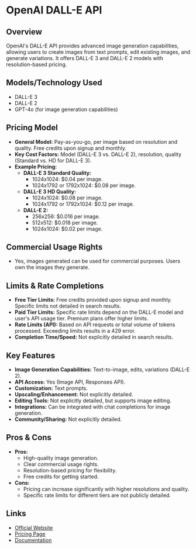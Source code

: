 # OpenAI DALL-E API

## Overview
OpenAI's DALL-E API provides advanced image generation capabilities, allowing users to create images from text prompts, edit existing images, and generate variations. It offers DALL-E 3 and DALL-E 2 models with resolution-based pricing.

## Models/Technology Used
*   DALL-E 3
*   DALL-E 2
*   GPT-4o (for image generation capabilities)

## Pricing Model
*   **General Model:** Pay-as-you-go, per image based on resolution and quality. Free credits upon signup and monthly.
*   **Key Cost Factors:** Model (DALL-E 3 vs. DALL-E 2), resolution, quality (Standard vs. HD for DALL-E 3).
*   **Example Pricing:**
    *   **DALL-E 3 Standard Quality:**
        *   1024x1024: $0.04 per image.
        *   1024x1792 or 1792x1024: $0.08 per image.
    *   **DALL-E 3 HD Quality:**
        *   1024x1024: $0.08 per image.
        *   1024x1792 or 1792x1024: $0.12 per image.
    *   **DALL-E 2:**
        *   256x256: $0.016 per image.
        *   512x512: $0.018 per image.
        *   1024x1024: $0.02 per image.

## Commercial Usage Rights
*   Yes, images generated can be used for commercial purposes. Users own the images they generate.

## Limits & Rate Completions
*   **Free Tier Limits:** Free credits provided upon signup and monthly. Specific limits not detailed in search results.
*   **Paid Tier Limits:** Specific rate limits depend on the DALL-E model and user's API usage tier. Premium plans offer higher limits.
*   **Rate Limits (API):** Based on API requests or total volume of tokens processed. Exceeding limits results in a 429 error.
*   **Completion Time/Speed:** Not explicitly detailed in search results.

## Key Features
*   **Image Generation Capabilities:** Text-to-image, edits, variations (DALL-E 2).
*   **API Access:** Yes (Image API, Responses API).
*   **Customization:** Text prompts.
*   **Upscaling/Enhancement:** Not explicitly detailed.
*   **Editing Tools:** Not explicitly detailed, but supports image editing.
*   **Integrations:** Can be integrated with chat completions for image generation.
*   **Community/Sharing:** Not explicitly detailed.

## Pros & Cons
*   **Pros:**
    *   High-quality image generation.
    *   Clear commercial usage rights.
    *   Resolution-based pricing for flexibility.
    *   Free credits for getting started.
*   **Cons:**
    *   Pricing can increase significantly with higher resolutions and quality.
    *   Specific rate limits for different tiers are not publicly detailed.

## Links
*   [Official Website](https://openai.com/dall-e-3)
*   [Pricing Page](https://openai.com/pricing)
*   [Documentation](https://platform.openai.com/docs/guides/images)
